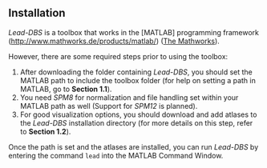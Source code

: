 ## Installation

_Lead-DBS_ is a toolbox that works in the [MATLAB] programming framework (http://www.mathworks.de/products/matlab/) ([The Mathworks](http://www.mathworks.com/)).

However, there are some required steps prior to using the toolbox:

1. After downloading the folder containing _Lead-DBS_, you should set the MATLAB path to include the toolbox folder (for help on setting a path in MATLAB, go to **Section 1.1**).
2. You need _SPM8_ for normalization and file handling set within your MATLAB path as well (Support for _SPM12_ is planned).
3. For good visualization options, you should download and add atlases to the _Lead-DBS_ installation directory (for more details on this step, refer to **Section 1.2**).


Once the path is set and the atlases are installed, you can run _Lead-DBS_ by entering the command `lead` into the MATLAB Command Window.

